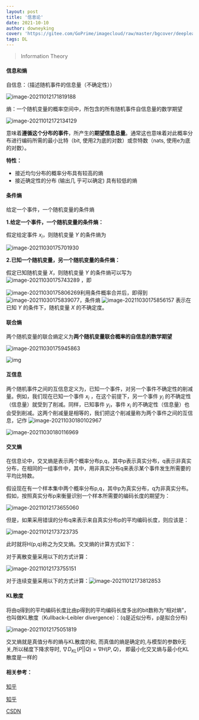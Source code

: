 ```yaml
---
layout: post
title: '信息论'
date: 2021-10-10
author: downeyking
cover: 'https://gitee.com/GoPrime/imagecloud/raw/master/bgcover/deeplearning.jpeg'
tags: DL
---
```


> Information Theory


#### 信息和熵

自信息：（描述随机事件的信息量（不确定性））

![image-20211012171819188](https://gitee.com/GoPrime/imagecloud/raw/6ebace0938e95d1a9806639013d445d2c721b655/img/image-20211012171819188.png)

熵：一个随机变量的概率空间中，所包含的所有随机事件自信息量的数学期望

![image-20211012172134129](https://gitee.com/GoPrime/imagecloud/raw/dcbcb4f18d2991da2641c7676f258cd279acd407/img/image-20211012172134129.png)

意味着**遵循这个分布的事件**，所产生的**期望信息总量**。通常这也意味着对此概率分布进行编码所需的最小比特（bit, 使用2为底的对数）或奈特数（nats, 使用e为底的对数）。

**特性：**

- 接近均匀分布的概率分布具有较高的熵
- 接近确定性的分布 (输出几 乎可以确定) 具有较低的熵

#### 条件熵

给定一个事件，一个随机变量的条件熵

**1.给定一个事件，一个随机变量的条件熵：**

假定给定事件 $x_i$，则随机变量 $Y$ 的条件熵为

![image-20211030175701930](https://gitee.com/GoPrime/imagecloud/raw/master/img/image-20211030175701930.png)

**2.已知一个随机变量，另一个随机变量的条件熵：**

假定已知随机变量 $X$，则随机变量 $Y$ 的条件熵可以写为 ![image-20211030175743289](https://gitee.com/GoPrime/imagecloud/raw/master/img/image-20211030175743289.png) ，即

![image-20211030175806269](https://gitee.com/GoPrime/imagecloud/raw/master/img/image-20211030175806269.png)利用条件概率合并后，即得到 ![image-20211030175839077](https://gitee.com/GoPrime/imagecloud/raw/master/img/image-20211030175839077.png)，条件熵 ![image-20211030175856157](https://gitee.com/GoPrime/imagecloud/raw/master/img/image-20211030175856157.png) 表示在已知 $Y$ 的条件下，随机变量 $X$ 的不确定度。



#### 联合熵

两个随机变量的联合熵定义为**两个随机变量联合概率的自信息的数学期望**

![image-20211030175945863](https://gitee.com/GoPrime/imagecloud/raw/master/img/image-20211030175945863.png)

![img](https://pic4.zhimg.com/80/v2-d2f141d2bd4656addeec9e34ff90023f_1440w.jpg)

#### 互信息

两个随机事件之间的互信息定义为，已知一个事件，对另一个事件不确定性的削减量。例如，我们现在已知一个事件 $x_i$ ，在这个前提下，另一个事件 $y_i$ 的不确定性（信息量）就受到了削减。同样，已知事件 $y_i$，事件 $x_i$ 的不确定性（信息量）也会受到削减。这两个削减量是相等的，我们把这个削减量称为两个事件之间的互信息，记作 ![image-20211030180102967](https://gitee.com/GoPrime/imagecloud/raw/master/img/image-20211030180102967.png)

![image-20211030180116969](https://gitee.com/GoPrime/imagecloud/raw/master/img/image-20211030180116969.png)

#### 交叉熵

在信息论中，交叉熵是表示两个概率分布p,q，其中p表示真实分布，q表示非真实分布，在相同的一组事件中，其中，用非真实分布q来表示某个事件发生所需要的平均比特数。

假设现在有一个样本集中两个概率分布p,q，其中p为真实分布，q为非真实分布。假如，按照真实分布p来衡量识别一个样本所需要的编码长度的期望为：

![image-20211012173655060](https://gitee.com/GoPrime/imagecloud/raw/master/img/image-20211012173655060.png)

但是，如果采用错误的分布q来表示来自真实分布p的平均编码长度，则应该是：

![image-20211012173723735](https://gitee.com/GoPrime/imagecloud/raw/master/img/image-20211012173723735.png)

此时就将H(p,q)称之为交叉熵。交叉熵的计算方式如下：

对于离散变量采用以下的方式计算：

![image-20211012173755151](https://gitee.com/GoPrime/imagecloud/raw/master/img/image-20211012173755151.png)

对于连续变量采用以下的方式计算：![image-20211012173812853](https://gitee.com/GoPrime/imagecloud/raw/master/img/image-20211012173812853.png)

#### KL散度

将由q得到的平均编码长度比由p得到的平均编码长度多出的bit数称为“相对熵”，也叫做KL散度（Kullback–Leibler divergence）：(q是近似分布，p是拟合分布)

![image-20211012175051819](https://gitee.com/GoPrime/imagecloud/raw/master/img/image-20211012175051819.png)

交叉熵就是真值分布的熵与KL散度的和, 而真值的熵是确定的,与模型的参数θ无关,所以梯度下降求导时,  $\nabla D_{KL}(P||Q) = \nabla H(P,Q)$， 即最小化交叉熵与最小化KL散度是一样的



#### 相关参考：

[知乎](https://zhuanlan.zhihu.com/p/143105854)

[知乎](https://www.zhihu.com/column/c_1348594680624488450)

[CSDN](https://blog.csdn.net/zhangyuexiang123/article/details/99712589?utm_medium=distribute.pc_relevant.none-task-blog-2%7Edefault%7ECTRLIST%7Edefault-1.no_search_link&depth_1-utm_source=distribute.pc_relevant.none-task-blog-2%7Edefault%7ECTRLIST%7Edefault-1.no_search_link)